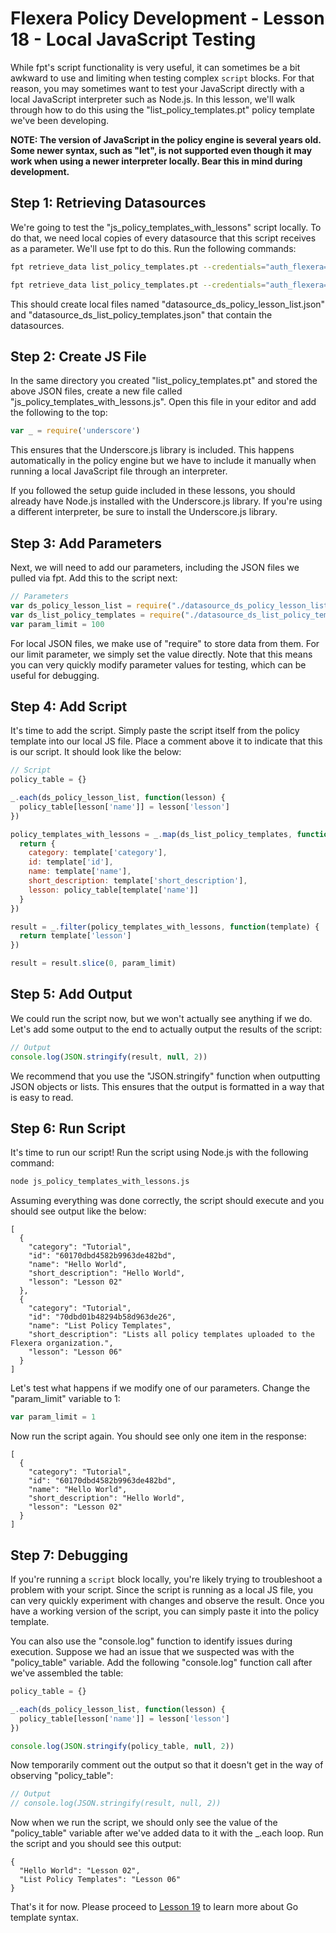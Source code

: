 # Flexera Policy Development - Lesson 18 - Local JavaScript Testing

While fpt's script functionality is very useful, it can sometimes be a bit awkward to use and limiting when testing complex `script` blocks. For that reason, you may sometimes want to test your JavaScript directly with a local JavaScript interpreter such as Node.js. In this lesson, we'll walk through how to do this using the "list_policy_templates.pt" policy template we've been developing.

**NOTE: The version of JavaScript in the policy engine is several years old. Some newer syntax, such as "let", is not supported even though it may work when using a newer interpreter locally. Bear this in mind during development.**

## Step 1: Retrieving Datasources

We're going to test the "js_policy_templates_with_lessons" script locally. To do that, we need local copies of every datasource that this script receives as a parameter. We'll use fpt to do this. Run the following commands:

```bash
fpt retrieve_data list_policy_templates.pt --credentials="auth_flexera=your_credential_identifier" -n ds_policy_lesson_list

fpt retrieve_data list_policy_templates.pt --credentials="auth_flexera=your_credential_identifier" -n ds_list_policy_templates
```

This should create local files named "datasource_ds_policy_lesson_list.json" and "datasource_ds_list_policy_templates.json" that contain the datasources.

## Step 2: Create JS File

In the same directory you created "list_policy_templates.pt" and stored the above JSON files, create a new file called "js_policy_templates_with_lessons.js". Open this file in your editor and add the following to the top:

```javascript
var _ = require('underscore')
```

This ensures that the Underscore.js library is included. This happens automatically in the policy engine but we have to include it manually when running a local JavaScript file through an interpreter.

If you followed the setup guide included in these lessons, you should already have Node.js installed with the Underscore.js library. If you're using a different interpreter, be sure to install the Underscore.js library.

## Step 3: Add Parameters

Next, we will need to add our parameters, including the JSON files we pulled via fpt. Add this to the script next:

```javascript
// Parameters
var ds_policy_lesson_list = require("./datasource_ds_policy_lesson_list.json")
var ds_list_policy_templates = require("./datasource_ds_list_policy_templates.json")
var param_limit = 100
```

For local JSON files, we make use of "require" to store data from them. For our limit parameter, we simply set the value directly. Note that this means you can very quickly modify parameter values for testing, which can be useful for debugging.

## Step 4: Add Script

It's time to add the script. Simply paste the script itself from the policy template into our local JS file. Place a comment above it to indicate that this is our script. It should look like the below:

```javascript
// Script
policy_table = {}

_.each(ds_policy_lesson_list, function(lesson) {
  policy_table[lesson['name']] = lesson['lesson']
})

policy_templates_with_lessons = _.map(ds_list_policy_templates, function(template) {
  return {
    category: template['category'],
    id: template['id'],
    name: template['name'],
    short_description: template['short_description'],
    lesson: policy_table[template['name']]
  }
})

result = _.filter(policy_templates_with_lessons, function(template) {
  return template['lesson']
})

result = result.slice(0, param_limit)
```

## Step 5: Add Output

We could run the script now, but we won't actually see anything if we do. Let's add some output to the end to actually output the results of the script:

```javascript
// Output
console.log(JSON.stringify(result, null, 2))
```

We recommend that you use the "JSON.stringify" function when outputting JSON objects or lists. This ensures that the output is formatted in a way that is easy to read.

## Step 6: Run Script

It's time to run our script! Run the script using Node.js with the following command:

```bash
node js_policy_templates_with_lessons.js
```

Assuming everything was done correctly, the script should execute and you should see output like the below:

```text
[
  {
    "category": "Tutorial",
    "id": "60170dbd4582b9963de482bd",
    "name": "Hello World",
    "short_description": "Hello World",
    "lesson": "Lesson 02"
  },
  {
    "category": "Tutorial",
    "id": "70dbd01b48294b58d963de26",
    "name": "List Policy Templates",
    "short_description": "Lists all policy templates uploaded to the Flexera organization.",
    "lesson": "Lesson 06"
  }
]
```

Let's test what happens if we modify one of our parameters. Change the "param_limit" variable to 1:

```javascript
var param_limit = 1
```

Now run the script again. You should see only one item in the response:

```text
[
  {
    "category": "Tutorial",
    "id": "60170dbd4582b9963de482bd",
    "name": "Hello World",
    "short_description": "Hello World",
    "lesson": "Lesson 02"
  }
]
```

## Step 7: Debugging

If you're running a `script` block locally, you're likely trying to troubleshoot a problem with your script. Since the script is running as a local JS file, you can very quickly experiment with changes and observe the result. Once you have a working version of the script, you can simply paste it into the policy template.

You can also use the "console.log" function to identify issues during execution. Suppose we had an issue that we suspected was with the "policy_table" variable. Add the following "console.log" function call after we've assembled the table:

```javascript
policy_table = {}

_.each(ds_policy_lesson_list, function(lesson) {
  policy_table[lesson['name']] = lesson['lesson']
})

console.log(JSON.stringify(policy_table, null, 2))
```

Now temporarily comment out the output so that it doesn't get in the way of observing "policy_table":

```javascript
// Output
// console.log(JSON.stringify(result, null, 2))
```

Now when we run the script, we should only see the value of the "policy_table" variable after we've added data to it with the \_.each loop. Run the script and you should see this output:

```text
{
  "Hello World": "Lesson 02",
  "List Policy Templates": "Lesson 06"
}
```

That's it for now. Please proceed to [Lesson 19](https://github.com/flexera-public/policy_engine_training/blob/main/19_go_template/README.md) to learn more about Go template syntax.
